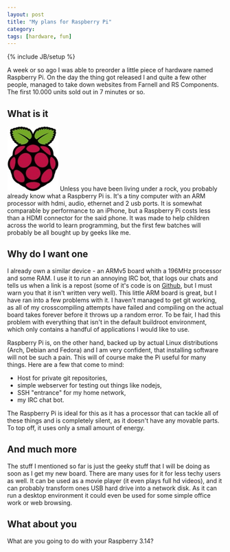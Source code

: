 ```yaml
---
layout: post
title: "My plans for Raspberry Pi"
category: 
tags: [hardware, fun]
---
```

{% include JB/setup %}

A week or so ago I was able to preorder a little piece of hardware named Raspberry Pi. On the day the thing got released I and quite a few other people, managed to take down websites from Farnell and RS Components. The first 10.000 units sold out in 7 minutes or so. 

What is it
----------

<img class="txt-img" src="/assets/pics/berryLogo.jpg" title="Raspberry logo" width="119" alt="logo" />
Unless you have been living under a rock, you probably already know what a Raspberry Pi is. It's a tiny computer with an ARM processor with hdmi, audio, ethernet and 2 usb ports. It is somewhat comparable by performance to an iPhone, but a Raspberry Pi costs less than a HDMI connector for the said phone. It was made to help children across the world to learn programming, but the first few batches will probably be all bought up by geeks like me.

Why do I want one
-----------------

I already own a similar device - an ARMv5 board whith a 196MHz processor and some RAM. I use it to run an annoying IRC bot, that logs our chats and tells us when a link is a repost (some of it's code is on [Github](https://github.com/Smotko/botko), but I must warn you that it isn't written very well). This little ARM board is great, but I have ran into a few problems with it. I haven't managed to get git working, as all of my crosscompiling attempts have failed and compiling on the actual board takes forever before it throws up a random error. To be fair, I had this problem with everything that isn't in the default buildroot environment, which only contains a handful of applications I would like to use.

Raspberry Pi is, on the other hand, backed up by actual Linux distributions (Arch, Debian and Fedora) and I am very confident, that installing software will not be such a pain. This will of course make the Pi useful for many things. Here are a few that come to mind: 

* Host for private git repositories,
* simple webserver for testing out things like nodejs,
* SSH "entrance" for my home network,
* my IRC chat bot.

The Raspberry Pi is ideal for this as it has a processor that can tackle all of these things and is completely silent, as it doesn't have any movable parts. To top off, it uses only a small amount of energy.

And much more
-------------

The stuff I mentioned so far is just the geeky stuff that I will be doing as soon as I get my new board. There are many uses for it for less techy users as well. It  can be used as a movie player (it even plays full hd videos), and it can probably transform ones USB hard drive into a network disk. As it can run a desktop environment it could even be used for some simple office work or web browsing.

What about you
-------------

What are you going to do with your Raspberry 3.14?
